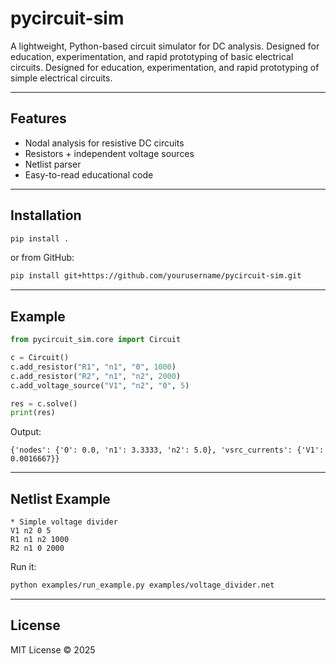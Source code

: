 # pycircuit-sim
A lightweight, Python-based circuit simulator for DC analysis. Designed for education, experimentation, and rapid prototyping of basic electrical circuits.
Designed for education, experimentation, and rapid prototyping of simple electrical circuits.

---

## Features

- Nodal analysis for resistive DC circuits  
- Resistors + independent voltage sources  
- Netlist parser  
- Easy-to-read educational code

---

## Installation

```bash
pip install .
```

or from GitHub:

```bash
pip install git+https://github.com/yourusername/pycircuit-sim.git
```

---

## Example

```python
from pycircuit_sim.core import Circuit

c = Circuit()
c.add_resistor("R1", "n1", "0", 1000)
c.add_resistor("R2", "n1", "n2", 2000)
c.add_voltage_source("V1", "n2", "0", 5)

res = c.solve()
print(res)
```

Output:

```
{'nodes': {'0': 0.0, 'n1': 3.3333, 'n2': 5.0}, 'vsrc_currents': {'V1': 0.0016667}}
```

---

## Netlist Example

```text
* Simple voltage divider
V1 n2 0 5
R1 n1 n2 1000
R2 n1 0 2000
```

Run it:

```bash
python examples/run_example.py examples/voltage_divider.net
```

---

## License

MIT License © 2025
